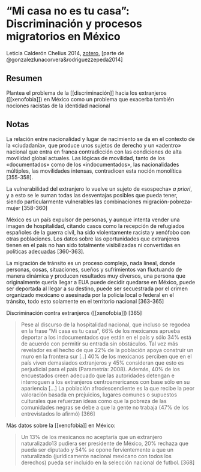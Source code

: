 # “Mi casa no es tu casa”: Discriminación y procesos migratorios en México

Leticia Calderón Chelius 2014, [zotero](zotero://select/items/@calderonchelius2014), [parte de @gonzalezlunacorvera&rodriguezzepeda2014]

## Resumen

Plantea el problema de la [[discriminación]] hacia los extranjeros ([[xenofobia]]) en México como un problema que exacerba también nociones racistas de la identidad nacional

## Notas

La relación entre nacionalidad y lugar de nacimiento se da en el contexto de la «ciudadanía», que produce unos sujetos de derecho y un «adentro» nacional que entra en franca contradicción con las condiciones de alta movilidad global actuales. Las lógicas de movilidad, tanto de los «documentados» como de los «indocumentados», las nacionalidades múltiples, las movilidades intensas, contradicen esta noción monolítica [355-358].

La vulnerabilidad del extranjero lo vuelve un sujeto de «sospecha» *a priori*, y a esto se le suman todas las desventajas posibles que pueda tener, siendo particularmente vulnerables las combinaciones migración-pobreza-mujer [358-360]

México es un país expulsor de personas, y aunque intenta vender una imagen de hospitalidad, citando casos como la recepción de refugiados españoles de la guerra civil, ha sido violentamente racista y xenófobo con otras poblaciones. Los datos sobre las oportunidades que extranjeros tienen en el país no han sido totalmente visibilizadas ni convertidas en políticas adecuadas [360-363].

La migración de tránsito es un proceso complejo, nada lineal, donde personas, cosas, situaciones, sueños y sufrimientos van fluctuando de manera dinámica y producen resultados muy diversos, una persona que originalmente quería llegar a EUA puede decidir quedarse en México, puede ser deportada al llegar a su destino, puede ser secuestrada por el crimen organizado mexicano o asesinada por la policía local o federal en el tránsito, todo esto solamente en el territorio nacional [363-365]

Discriminación contra extranjeros ([[xenofobia]]) [365]

>Pese al discurso de la hospitalidad nacional, que incluso se regodea en la frase “Mi casa es tu casa”, 66% de los mexicanos aprueba deportar a los indocumentados que están en el país y sólo 34% está de acuerdo con permitir su entrada sin obstáculos. Tal vez más revelador es el hecho de que 22% de la población apoya construir un muro en la frontera sur \[..\] 40% de los mexicanos perciben que en el país viven demasiados extranjeros y 45% consideran que esto es perjudicial para el país (Parametría: 2008). Además, 40% de los encuestados creen adecuado que las autoridades detengan e interroguen a los extranjeros centroamericanos con base sólo en su apariencia \[...\] La población afrodescendiente es la que recibe la peor valoración basada en prejuicios, lugares comunes o supuestos culturales que refuerzan ideas como que la pobreza de las comunidades negras se debe a que la gente no trabaja (47% de los entrevistados lo afirmó) [366]

Más datos sobre la [[xenofobia]] en México:

>Un 13% de los mexicanos no aceptaría que un extranjero naturalizado13 pudiera ser presidente de México, 20% rechaza que pueda ser diputado y 54% se opone fervientemente a que un naturalizado (jurídicamente nacional mexicano con todos los derechos) pueda ser incluido en la selección nacional de futbol. [368]
